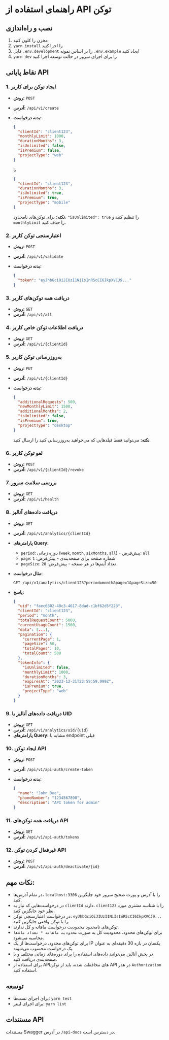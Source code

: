 


# راهنمای استفاده از API توکن
## نصب و راه‌اندازی

1. مخزن را کلون کنید
2. `yarn install` را اجرا کنید
3. فایل `.env.development` را بر اساس نمونه `.env.example` ایجاد کنید
4. `yarn dev` را برای اجرای سرور در حالت توسعه اجرا کنید

## نقاط پایانی API

### 1. ایجاد توکن برای کاربر
- **روش:** `POST`
- **آدرس:** `/api/v1/create`
- **بدنه درخواست:**

  ```json
  {
    "clientId": "client123",
    "monthlyLimit": 1000,
    "durationMonths": 3,
    "isUnlimited": false,
    "isPremium": false,
    "projectType": "web"
  }
  ```

  یا

  ```json
  {
    "clientId": "client123",
    "durationMonths": 3,
    "isUnlimited": true,
    "isPremium": true,
    "projectType": "mobile"
  }
  ```

  **نکته:** برای توکن‌های نامحدود، `"isUnlimited": true` را تنظیم کنید و `monthlyLimit` را حذف کنید.

### 2. اعتبارسنجی توکن کاربر
- **روش:** `POST`
- **آدرس:** `/api/v1/validate`
- **بدنه درخواست:**

  ```json
  {
    "token": "eyJhbGciOiJIUzI1NiIsInR5cCI6IkpXVCJ9..."
  }
  ```

### 3. دریافت همه توکن‌های کاربر
- **روش:** `GET`
- **آدرس:** `/api/v1/all`

### 4. دریافت اطلاعات توکن خاص کاربر
- **روش:** `GET`
- **آدرس:** `/api/v1/{clientId}`

### 5. به‌روزرسانی توکن کاربر
- **روش:** `PUT`
- **آدرس:** `/api/v1/{clientId}`
- **بدنه درخواست:**

  ```json
  {
    "additionalRequests": 500,
    "newMonthlyLimit": 1500,
    "additionalMonths": 2,
    "isUnlimited": false,
    "isPremium": true,
    "projectType": "desktop"
  }
  ```

  **نکته:** می‌توانید فقط فیلدهایی که می‌خواهید به‌روزرسانی کنید را ارسال کنید.

### 6. لغو توکن کاربر
- **روش:** `POST`
- **آدرس:** `/api/v1/{clientId}/revoke`

### 7. بررسی سلامت سرور
- **روش:** `GET`
- **آدرس:** `/api/v1/health`

### 8. دریافت داده‌های آنالیز
- **روش:** `GET`
- **آدرس:** `/api/v1/analytics/{clientId}`
- **پارامترهای Query:**
  - `period`: دوره زمانی (`week`, `month`, `sixMonths`, `all`) - پیش‌فرض: `all`
  - `page`: شماره صفحه برای صفحه‌بندی - پیش‌فرض: `1`
  - `pageSize`: تعداد آیتم‌ها در هر صفحه - پیش‌فرض: `20`

- **مثال درخواست:**

  ```
  GET /api/v1/analytics/client123?period=month&page=1&pageSize=50
  ```

- **پاسخ:**

  ```json
  {
    "uid": "faec6802-48c3-4617-8dad-c1bf62d5f223",
    "clientId": "client123",
    "period": "month",
    "totalRequestCount": 5000,
    "currentUsageCount": 1500,
    "data": [...],
    "pagination": {
      "currentPage": 1,
      "pageSize": 50,
      "totalPages": 10,
      "totalCount": 500
    },
    "tokenInfo": {
      "isUnlimited": false,
      "monthlyLimit": 1000,
      "durationMonths": 3,
      "expiresAt": "2023-12-31T23:59:59.999Z",
      "isPremium": true,
      "projectType": "web"
    }
  }
  ```

### 9. دریافت داده‌های آنالیز با UID
- **روش:** `GET`
- **آدرس:** `/api/v1/analytics/uid/{uid}`
- **پارامترهای Query:** مشابه با endpoint قبلی

### 10. ایجاد توکن API
- **روش:** `POST`
- **آدرس:** `/api/v1/api-auth/create-token`
- **بدنه درخواست:**

  ```json
  {
    "name": "John Doe",
    "phoneNumber": "1234567890",
    "description": "API token for admin"
  }
  ```

### 11. دریافت همه توکن‌های API
- **روش:** `GET`
- **آدرس:** `/api/v1/api-auth/tokens`

### 12. غیرفعال کردن توکن API
- **روش:** `POST`
- **آدرس:** `/api/v1/api-auth/deactivate/{id}`

## نکات مهم:
- در تمام آدرس‌ها، `localhost:3306` را با آدرس و پورت صحیح سرور خود جایگزین کنید.
- در درخواست‌هایی که نیاز به `clientId` دارند، `client123` را با شناسه مشتری مورد نظر خود جایگزین کنید.
- در درخواست اعتبارسنجی توکن، `eyJhbGciOiJIUzI1NiIsInR5cCI6IkpXVCJ9...` را با توکن واقعی جایگزین کنید.
- توکن‌های نامحدود محدودیت درخواست ماهانه و کل ندارند.
- برای توکن‌های محدود، محدودیت کل به صورت `محدودیت ماهانه * تعداد ماه‌ها` محاسبه می‌شود.
- برای توکن‌های محدود، درخواست‌ها از یک IP یکسان در بازه 30 دقیقه‌ای به عنوان یک درخواست محسوب می‌شوند.
- در بخش آنالیز، می‌توانید داده‌های استفاده را برای دوره‌های زمانی مختلف و با صفحه‌بندی دریافت کنید.
- برای استفاده از API‌های محافظت شده، باید از توکن API در هدر `Authorization` استفاده کنید.

## توسعه
- برای اجرای تست‌ها: `yarn test`
- برای اجرای لینتر: `yarn lint`

## مستندات API
مستندات Swagger در آدرس `/api-docs` در دسترس است.
```
